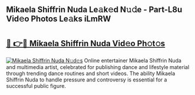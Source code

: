## Mikaela Shiffrin Nuda Le𝚊k𝚎d N𝚞𝚍e - Part-L8u Vid𝚎o Photos Le𝚊ks iLmRW

# <h2><a href="http://fbf1xrx.evod.top/?m=Mikaela+Shiffrin+Nuda">🔗 👉🔴 Mikaela Shiffrin Nuda Vid𝚎o Ph𝚘t𝚘s</a></h2>

[![Mikaela Shiffrin Nuda N𝚞d𝚎s](https://i.imgur.com/8V9OHl7.gif)](http://fbf1xrx.evod.top/?m=Mikaela+Shiffrin+Nuda)
Online entertainer Mikaela Shiffrin Nuda and multimedia artist, celebrated for publishing dance and lifestyle material through trending dance routines and short videos. The ability Mikaela Shiffrin Nuda to handle pressure and controversy is essential for a successful public figure. 
